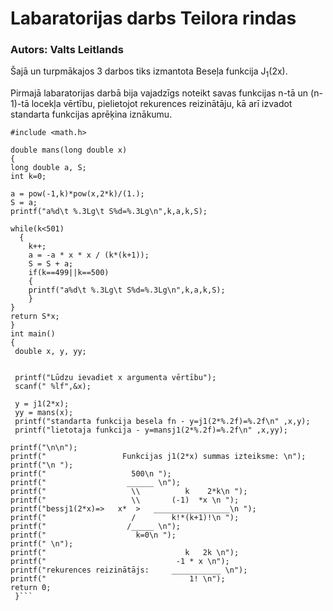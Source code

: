 # Labaratorijas darbs Teilora rindas
### Autors: Valts Leitlands
Šajā un turpmākajos 3 darbos tiks izmantota Beseļa funkcija J<sub>1</sub>(2x).

Pirmajā labaratorijas darbā bija vajadzīgs noteikt savas funkcijas n-tā un (n-1)-tā locekļa vērtību, pielietojot rekurences reizinātāju, kā arī izvadot standarta funkcijas aprēķina iznākumu. 
```#include <stdio.h>
#include <math.h>

double mans(long double x)
{
long double a, S;
int k=0;

a = pow(-1,k)*pow(x,2*k)/(1.);
S = a;
printf("a%d\t %.3Lg\t S%d=%.3Lg\n",k,a,k,S);

while(k<501)
  {
    k++;
    a = -a * x * x / (k*(k+1));
    S = S + a;
    if(k==499||k==500)
    {
    printf("a%d\t %.3Lg\t S%d=%.3Lg\n",k,a,k,S);
    }
}
return S*x;
}
int main()
{
 double x, y, yy; 
 

 printf("Lūdzu ievadiet x argumenta vērtību");
 scanf(" %lf",&x);

 y = j1(2*x);
 yy = mans(x);
 printf("standarta funkcija besela fn - y=j1(2*%.2f)=%.2f\n" ,x,y);
 printf("lietotaja funkcija - y=mansj1(2*%.2f)=%.2f\n" ,x,yy);

printf("\n\n");
printf("                 Funkcijas j1(2*x) summas izteiksme: \n");
printf("\n ");
printf("                   500\n ");
printf("                  ______ \n");
printf("                   \\          k    2*k\n ");
printf("                   \\       (-1)  *x \n ");
printf("bessj1(2*x)=>   x*  >   _________________\n ");
printf("                   /        k!*(k+1)!\n ");
printf("                  /_____ \n");
printf("                    k=0\n ");           
printf(" \n");
printf("                               k   2k \n");
printf("                             -1 * x \n");
printf("rekurences reizinātājs:     ___________ \n");
printf("                                1! \n");
return 0;
 }```
